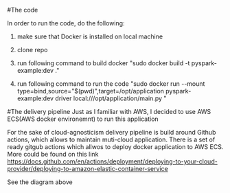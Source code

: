 #The code

In order to run the code, do the following:

1) make sure that Docker is installed on local machine
2) clone repo
3) run following command to build docker
      "sudo docker build -t pyspark-example:dev ."

4) run following command to run the code
      "sudo docker run --mount type=bind,source="$(pwd)",target=/opt/application pyspark-example:dev driver local:///opt/application/main.py "


#The delivery pipeline
Just as I familiar with AWS, I decided to use AWS ECS(AWS docker environemnt) to run this application 

For the sake of cloud-agnosticism delivery pipeline is build around Github actions, which allows to maintain muti-cloud application. There is a set of ready gitgub actions which allwos to deploy docker application to AWS ECS. More could be found on this link
https://docs.github.com/en/actions/deployment/deploying-to-your-cloud-provider/deploying-to-amazon-elastic-container-service

See the diagram above
